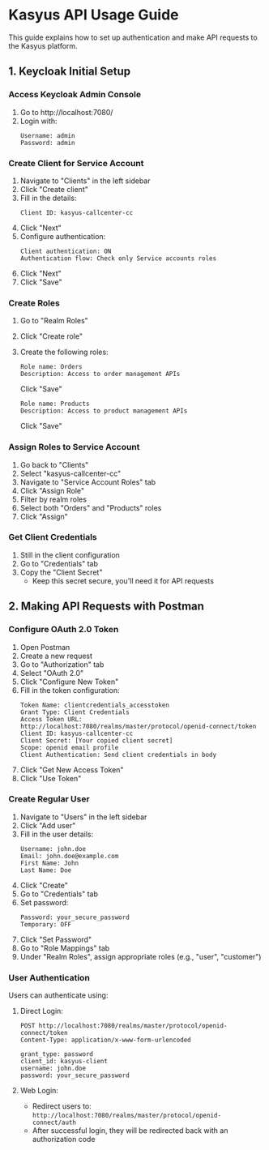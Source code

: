 # Kasyus API Usage Guide

This guide explains how to set up authentication and make API requests to the Kasyus platform.

## 1. Keycloak Initial Setup

### Access Keycloak Admin Console
1. Go to http://localhost:7080/
2. Login with:
   ```
   Username: admin
   Password: admin
   ```

### Create Client for Service Account
1. Navigate to "Clients" in the left sidebar
2. Click "Create client"
3. Fill in the details:
   ```
   Client ID: kasyus-callcenter-cc
   ```
4. Click "Next"
5. Configure authentication:
   ```
   Client authentication: ON
   Authentication flow: Check only Service accounts roles
   ```
6. Click "Next"
7. Click "Save"

### Create Roles
1. Go to "Realm Roles"
2. Click "Create role"
3. Create the following roles:
   ```
   Role name: Orders
   Description: Access to order management APIs
   ```
   Click "Save"

   ```
   Role name: Products
   Description: Access to product management APIs
   ```
   Click "Save"

### Assign Roles to Service Account
1. Go back to "Clients"
2. Select "kasyus-callcenter-cc"
3. Navigate to "Service Account Roles" tab
4. Click "Assign Role"
5. Filter by realm roles
6. Select both "Orders" and "Products" roles
7. Click "Assign"

### Get Client Credentials
1. Still in the client configuration
2. Go to "Credentials" tab
3. Copy the "Client Secret"
   - Keep this secret secure, you'll need it for API requests

## 2. Making API Requests with Postman

### Configure OAuth 2.0 Token
1. Open Postman
2. Create a new request
3. Go to "Authorization" tab
4. Select "OAuth 2.0"
5. Click "Configure New Token"
6. Fill in the token configuration:
   ```
   Token Name: clientcredentials_accesstoken
   Grant Type: Client Credentials
   Access Token URL: http://localhost:7080/realms/master/protocol/openid-connect/token
   Client ID: kasyus-callcenter-cc
   Client Secret: [Your copied client secret]
   Scope: openid email profile
   Client Authentication: Send client credentials in body
   ```
7. Click "Get New Access Token"
8. Click "Use Token"

### Create Regular User
1. Navigate to "Users" in the left sidebar
2. Click "Add user"
3. Fill in the user details:
   ```
   Username: john.doe
   Email: john.doe@example.com
   First Name: John
   Last Name: Doe
   ```
4. Click "Create"
5. Go to "Credentials" tab
6. Set password:
   ```
   Password: your_secure_password
   Temporary: OFF
   ```
7. Click "Set Password"
8. Go to "Role Mappings" tab
9. Under "Realm Roles", assign appropriate roles (e.g., "user", "customer")

### User Authentication
Users can authenticate using:
1. Direct Login:
   ```
   POST http://localhost:7080/realms/master/protocol/openid-connect/token
   Content-Type: application/x-www-form-urlencoded

   grant_type: password
   client_id: kasyus-client
   username: john.doe
   password: your_secure_password
   ```

2. Web Login:
   - Redirect users to: `http://localhost:7080/realms/master/protocol/openid-connect/auth`
   - After successful login, they will be redirected back with an authorization code